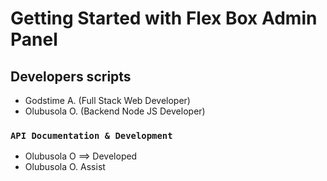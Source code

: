 # Getting Started with Flex Box Admin Panel


## Developers scripts

- Godstime A. (Full Stack Web Developer)
- Olubusola O. (Backend Node JS Developer)



### `API Documentation & Development`

- Olubusola O ==> Developed 
- Olubusola O. Assist


